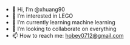 - 👋 Hi, I’m @xhuang90
- 👀 I’m interested in LEGO
- 🌱 I’m currently learning machine learning
- 💞️ I’m looking to collaborate on everything
- 📫 How to reach me: hobey0712@gmail.com

<!---
xhuang90/xhuang90 is a ✨ special ✨ repository because its `README.md` (this file) appears on your GitHub profile.
You can click the Preview link to take a look at your changes.
--->
